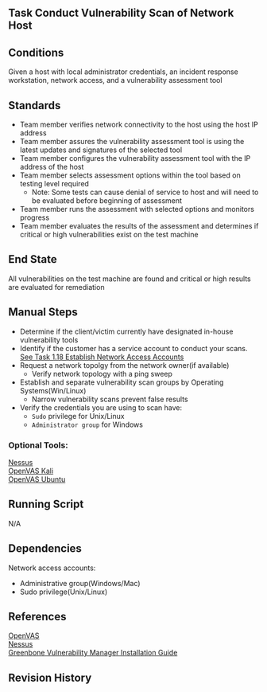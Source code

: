 ## Task Conduct Vulnerability Scan of Network Host  


## Conditions  
Given a host with local administrator credentials, an incident response workstation, network access, and a vulnerability assessment tool   


## Standards  
* Team member verifies network connectivity to the host using the host IP address  
* Team member assures the vulnerability assessment tool is using the latest updates and signatures of the selected tool  
* Team member configures the vulnerability assessment tool with the IP address of the host  
* Team member selects assessment options within the tool based on testing level required   
  * Note: Some tests can cause denial of service to host and will need to be evaluated before beginning of assessment  
* Team member runs the assessment with selected options and monitors progress  
* Team member evaluates the results of the assessment and determines if critical or high vulnerabilities exist on the test machine  


## End State  
All vulnerabilities on the test machine are found and critical or high results are evaluated for remediation  


## Manual Steps  
* Determine if the client/victim currently have designated in-house vulnerability tools  
* Identify if the customer has a service account to conduct your scans. [See Task 1.18 Establish Network Access Accounts](/1.Preparation/1.18-Request_Network_Accounts)  
* Request a network topolgy from the network owner(if available)  
  * Verify network topology with a ping sweep   
* Establish and separate vulnerability scan groups by Operating Systems(Win/Linux)  
  * Narrow vulnerability scans prevent false results  
* Verify the credentials you are using to scan have:  
  * `Sudo` privilege for Unix/Linux  
  * `Administrator group` for Windows  


### Optional Tools:  
[Nessus](./NESSUS.md)  
[OpenVAS Kali](./OPENVAS(KALI).md)  
[OpenVAS Ubuntu](./OPENVAS(Ubuntu).md)  


## Running Script  
N/A


## Dependencies  
Network access accounts:  
* Administrative group(Windows/Mac)  
* Sudo privilege(Unix/Linux)   


## References  
[OpenVAS](https://www.openvas.org)  
[Nessus](https://www.tenable.com/products/nessus)  
[Greenbone Vulnerability Manager Installation Guide](https://launchpad.net/~mrazavi/+archive/ubuntu/gvm)  


## Revision History  
